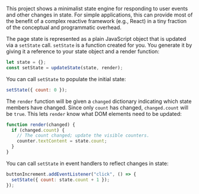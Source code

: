 This project shows a minimalist state engine for responding to user events and other changes in state. For simple applications, this can provide most of the benefit of a complex reactive framework (e.g., React) in a tiny fraction of the conceptual and programmatic overhead.

The page state is represented as a plain JavaScript object that is updated via a `setState` call. `setState`
is a function created for you. You generate it by giving it a reference to your state object and a render function:

```js
let state = {};
const setState = updateState(state, render);
```

You can call `setState` to populate the initial state:

```js
setState({ count: 0 });
```

The `render` function will be given a `changed` dictionary indicating which state members have changed. Since only `count` has changed, `changed.count` will be `true`. This lets `render` know what DOM elements need to be updated:

```js
function render(changed) {
  if (changed.count) {
    // The count changed; update the visible counters.
    counter.textContent = state.count;
  }
}
```

You can call `setState` in event handlers to reflect changes in state:

```js
buttonIncrement.addEventListener("click", () => {
  setState({ count: state.count + 1 });
});
```
